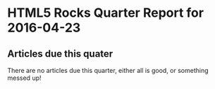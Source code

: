 HTML5 Rocks Quarter Report for 2016-04-23
=========================================

Articles due this quater
------------------------

There are no articles due this quarter, either all is good, or something messed up!

